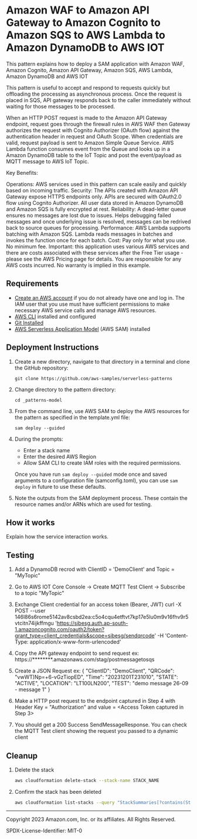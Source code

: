 # Amazon WAF to Amazon API Gateway to Amazon Cognito to Amazon SQS to AWS Lambda to Amazon DynamoDB to AWS IOT 

This pattern explains how to deploy a SAM application with Amazon WAF, Amazon Cognito, Amazon API Gateway, Amazon SQS, AWS Lambda, Amazon DynamoDB and AWS IOT

This pattern is useful to accept and respond to requests quickly but offloading the processing as asynchronous process. Once the request is placed in SQS, API gateway responds back to the caller immediately without waiting for those messages to be processed.

When an HTTP POST request is made to the Amazon API Gateway endpoint, request goes through the firewall rules in AWS WAF then Gateway authorizes the request with Cognito Authorizer (OAuth flow) against the authentication header in request and OAuth Scope. When credentials are valid, request payload is sent to Amazon Simple Queue Service. AWS Lambda function consumes event from the Queue and looks up in a Amazon DynamoDB table to the IoT Topic and post the event/payload as MQTT message to AWS IoT Topic. 

Key Benefits:

Operations: AWS services used in this pattern can scale easily and quickly based on incoming traffic.
Security: The APIs created with Amazon API Gateway expose HTTPS endpoints only. APIs are secured with OAuth2.0 flow using Cognito Authorizer. All user data stored in Amazon DynamoDB and Amazon SQS is fully encrypted at rest. 
Reliability: A dead-letter queue ensures no messages are lost due to issues. Helps debugging failed messages and once underlying issue is resolved, messages can be redrived back to source queues for processing.
Performance: AWS Lambda supports batching with Amazon SQS. Lambda reads messages in batches and invokes the function once for each batch.
Cost: Pay only for what you use. No minimum fee.
Important: this application uses various AWS services and there are costs associated with these services after the Free Tier usage - please see the AWS Pricing page for details. You are responsible for any AWS costs incurred. No warranty is implied in this example.

## Requirements

* [Create an AWS account](https://portal.aws.amazon.com/gp/aws/developer/registration/index.html) if you do not already have one and log in. The IAM user that you use must have sufficient permissions to make necessary AWS service calls and manage AWS resources.
* [AWS CLI](https://docs.aws.amazon.com/cli/latest/userguide/install-cliv2.html) installed and configured
* [Git Installed](https://git-scm.com/book/en/v2/Getting-Started-Installing-Git)
* [AWS Serverless Application Model](https://docs.aws.amazon.com/serverless-application-model/latest/developerguide/serverless-sam-cli-install.html) (AWS SAM) installed

## Deployment Instructions

1. Create a new directory, navigate to that directory in a terminal and clone the GitHub repository:
    ``` 
    git clone https://github.com/aws-samples/serverless-patterns
    ```
1. Change directory to the pattern directory:
    ```
    cd _patterns-model
    ```
1. From the command line, use AWS SAM to deploy the AWS resources for the pattern as specified in the template.yml file:
    ```
    sam deploy --guided
    ```
1. During the prompts:
    * Enter a stack name
    * Enter the desired AWS Region
    * Allow SAM CLI to create IAM roles with the required permissions.

    Once you have run `sam deploy --guided` mode once and saved arguments to a configuration file (samconfig.toml), you can use `sam deploy` in future to use these defaults.

1. Note the outputs from the SAM deployment process. These contain the resource names and/or ARNs which are used for testing.

## How it works

Explain how the service interaction works.

## Testing

1. Add a DynamoDB recrod with ClientID = 'DemoClient' and Topic = "MyTopic"

2. Go to AWS IOT Core Console -> Create MQTT Test Client -> Subscribe to a topic "MyTopic"

3. Exchange Client credential for an access token (Bearer, JWT)
curl -X POST --user 146l86s6rome5142av8csbd2ea:c5o4cqu4etftvt7kp17e5lu0m9v16fhv9r5vtcitn74ijkffmgu 'https://sibesg.auth.ap-south-1.amazoncognito.com/oauth2/token?grant_type=client_credentials&scope=sibesg/sendqrcode' -H 'Content-Type: application/x-www-form-urlencoded'

4. Copy the API gateway endpoint to send request
    ex: https://********.amazonaws.com/stag/postmessagetosqs

5. Create a JSON Request 
    ex: {
            "ClientID": "DemoClient",
            "QRCode": "vwWT)Np=+6-vGzTiopED",
            "Time": "20231201T231010",
            "STATE": "ACTIVE",
            "LOCATION": "LT100LN200",
            "TEST": "demo message 26-09 - message 1"
        }

6. Make a HTTP post request to the endpoint captured in Step 4 with Header Key = "Authorization" and value = <Access Token captured in Step 3>

7. You should get a 200 Success SendMessageResponse. You can check the MQTT Test client showing the request you passed to a dynamic client

## Cleanup
 
1. Delete the stack
    ```bash
    aws cloudformation delete-stack --stack-name STACK_NAME
    ```
1. Confirm the stack has been deleted
    ```bash
    aws cloudformation list-stacks --query "StackSummaries[?contains(StackName,'STACK_NAME')].StackStatus"
    ```
----
Copyright 2023 Amazon.com, Inc. or its affiliates. All Rights Reserved.

SPDX-License-Identifier: MIT-0
